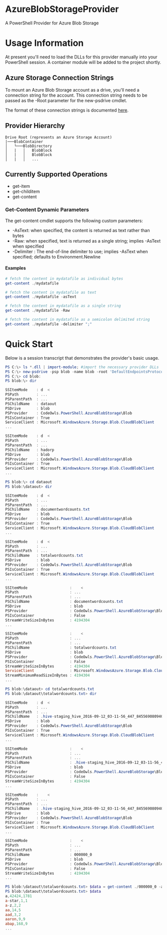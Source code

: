 # AzureBlobStorageProvider
A PowerShell Provider for Azure Blob Storage

# Usage Information

At present you'll need to load the DLLs for this provider manually into your PowerShell session.  A container module
will be added to the project shortly.

## Azure Storage Connection Strings

To mount an Azure Blob Storage account as a drive, you'll need a connection string for the account.  This connection string
needs to be passed as the -Root parameter for the new-psdrive cmdlet.

The format of these connection strings is documented [here](https://azure.microsoft.com/en-us/documentation/articles/storage-configure-connection-string/).

## Provider Hierarchy

```
Drive Root (represents an Azure Storage Account)
|───BlobContainer
│   └───BlobDirectory
│   |   │   BlobBlock
│   |   │   BlobBlock
│   |   │   ...
```

## Currently Supported Operations

* get-item
* get-childitem
* get-content

### Get-Content Dynamic Parameters

The get-content cmdlet supports the following custom parameters:
* -AsText: when specified, the content is returned as text rather than bytes
* -Raw: when specified, text is returned as a single string; implies -AsText when specified
* -Delimiter <string>: The end-of-line delimiter to use; implies -AsText when specified; defaults to Environment.Newline

#### Examples

```PowerShell
# fetch the content in mydatafile as individual bytes
get-content ./mydatafile

# fetch the content in mydatafile as text
get-content ./mydatafile -asText

# fetch the content in mydatafile as a single string
get-content ./mydatafile -Raw

# fetch the content in mydatafile as a semicolon delimited string
get-content ./mydatafile -delimiter ";"
```

# Quick Start

Below is a session transcript that demonstrates the provider's basic usage.

```PowerShell
PS C:\> ls *.dll | import-module; #import the necessary provider DLLs
PS C:\> new-psdrive -psp blob -name blob -root 'DefaultEndpointsProtocol=https;AccountName=YourAccountName;AccountKey=YourAccessKey'
PS C:\> cd blob:
PS blob:\> dir

SSItemMode    : d  <
PSPath        : ...
PSParentPath  : ...
PSChildName   : dataout
PSDrive       : blob
PSProvider    : CodeOwls.PowerShell.AzureBlobStorage\Blob
PSIsContainer : True
ServiceClient : Microsoft.WindowsAzure.Storage.Blob.CloudBlobClient
...

SSItemMode    : d  <
PSPath        : ...
PSParentPath  : ...
PSChildName   : hadorp
PSDrive       : blob
PSProvider    : CodeOwls.PowerShell.AzureBlobStorage\Blob
PSIsContainer : True
ServiceClient : Microsoft.WindowsAzure.Storage.Blob.CloudBlobClient
...

PS blob:\> cd dataout
PS blob:\dataout> dir

SSItemMode    : d  <
PSPath        : ...
PSParentPath  : ...
PSChildName   : documentwordcounts.txt
PSDrive       : blob
PSProvider    : CodeOwls.PowerShell.AzureBlobStorage\Blob
PSIsContainer : True
ServiceClient : Microsoft.WindowsAzure.Storage.Blob.CloudBlobClient
...

SSItemMode    : d  <
PSPath        : ...
PSParentPath  : ...
PSChildName   : totalwordcounts.txt
PSDrive       : blob
PSProvider    : CodeOwls.PowerShell.AzureBlobStorage\Blob
PSIsContainer : True
ServiceClient : Microsoft.WindowsAzure.Storage.Blob.CloudBlobClient
...

SSItemMode                   :    <
PSPath                       : ...
PSParentPath                 : ...
PSChildName                  : documentwordcounts.txt
PSDrive                      : blob
PSProvider                   : CodeOwls.PowerShell.AzureBlobStorage\Blob
PSIsContainer                : False
StreamWriteSizeInBytes       : 4194304
...

SSItemMode                   :    <
PSPath                       : ...
PSParentPath                 : ...
PSChildName                  : totalwordcounts.txt
PSDrive                      : blob
PSProvider                   : CodeOwls.PowerShell.AzureBlobStorage\Blob
PSIsContainer                : False
StreamWriteSizeInBytes       : 4194304
ServiceClient                : Microsoft.WindowsAzure.Storage.Blob.CloudBlobClient
StreamMinimumReadSizeInBytes : 4194304
...

PS blob:\dataout> cd totalwordcounts.txt
PS blob:\dataout\totalwordcounts.txt> dir

SSItemMode    : d  <
PSPath        : ...
PSParentPath  : ...
PSChildName   : .hive-staging_hive_2016-09-12_03-11-56_447_8455690809408588477-1
PSDrive       : blob
PSProvider    : CodeOwls.PowerShell.AzureBlobStorage\Blob
PSIsContainer : True
ServiceClient : Microsoft.WindowsAzure.Storage.Blob.CloudBlobClient
...

SSItemMode                   :    <
PSPath                       : ...
PSParentPath                 : ...
PSChildName                  : .hive-staging_hive_2016-09-12_03-11-56_447_8455690809408588477-1
PSDrive                      : blob
PSProvider                   : CodeOwls.PowerShell.AzureBlobStorage\Blob
PSIsContainer                : False
StreamWriteSizeInBytes       : 4194304
...

SSItemMode    :    <
PSPath        : ...
PSParentPath  : ...
PSChildName   : .hive-staging_hive_2016-09-12_03-11-56_447_8455690809408588477-1
PSDrive       : blob
PSProvider    : CodeOwls.PowerShell.AzureBlobStorage\Blob
PSIsContainer : True
ServiceClient : Microsoft.WindowsAzure.Storage.Blob.CloudBlobClient
...

SSItemMode                   :    <
PSPath                       : ...
PSParentPath                 : ...
PSChildName                  : 000000_0
PSDrive                      : blob
PSProvider                   : CodeOwls.PowerShell.AzureBlobStorage\Blob
PSIsContainer                : False
StreamWriteSizeInBytes       : 4194304
...

PS blob:\dataout\totalwordcounts.txt> $data = get-content ./000000_0 -astext
PS blob:\dataout\totalwordcounts.txt> $data
a,42424,1781
a-star,1,1
a-z,2,2
aa,14,5
aad,3,2
aaron,9,9
abap,168,9
...
```
